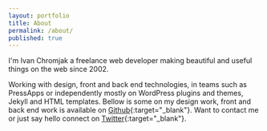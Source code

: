 ```yaml
---
layout: portfolio
title: About
permalink: /about/
published: true
---
```


I'm Ivan Chromjak a freelance web developer making beautiful and useful things on the web since 2002.

Working with design, front and back end technologies, in teams such as PressApps or independently mostly on WordPress plugins and themes, Jekyll and HTML templates. Bellow is some on my design work, front and back end work is available on [Github](https://github.com/chromjak){:target="_blank"}. Want to contact me or just say hello connect on [Twitter](https://twitter.com/ichromjak){:target="_blank"}.
